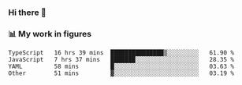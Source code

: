 ### Hi there 👋

### 📊 My work in figures

<!--START_SECTION:waka-->

```text
TypeScript   16 hrs 39 mins  ███████████████▒░░░░░░░░░   61.90 %
JavaScript   7 hrs 37 mins   ███████░░░░░░░░░░░░░░░░░░   28.35 %
YAML         58 mins         █░░░░░░░░░░░░░░░░░░░░░░░░   03.63 %
Other        51 mins         ▓░░░░░░░░░░░░░░░░░░░░░░░░   03.19 %
```

<!--END_SECTION:waka-->
